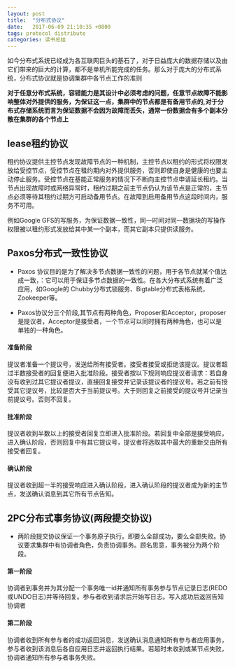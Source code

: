 ```yaml
---
layout: post
title:  "分布式协议"
date:   2017-06-09 21:10:35 +0800
tags: protocol distribute
categories: 读书总结
---
```

 如今分布式系统已经成为各互联网巨头的基石了，对于日益庞大的数据存储以及由它们带来的巨大的计算，都不是单机所能完成的任务。那么对于庞大的分布式系统，分布式协议就是协调集群中各节点工作的准则

<!--break-->

**对于任意分布式系统，容错能力是其设计中必须考虑的问题，任意节点故障不能影响整体对外提供的服务，为保证这一点，集群中的节点都是有备用节点的,对于分布式存储系统而言为保证数据不会因为故障而丢失，通常一份数据会有多个副本分散在集群的各个节点上**

## lease租约协议

租约协议提供主控节点发现故障节点的一种机制，主控节点以租约的形式将权限发放给受控节点，受控节点在租约期内对外提供服务，否则即使自身是健康的也要主动停止服务。受控节点在基能正常服务的情况下不断向主控节点申请延长租约。当节点出现故障时或网络异常时，租约过期之前主节点仍认为该节点是正常的，主节点必须等待其租约过期方可启动备用节点。在故障到启用备用节点这段时间内，服务不可用。

例如Google GFS的写服务，为保证数据一致性，同一时间对同一数据块的写操作权限被以租约形式发放给其中某一个副本，而其它副本只提供读服务。

## Paxos分布式一致性协议

* Paxos 协议目的是为了解决多节点数据一致性的问题，用于各节点就某个值达成一致，：它可以用于保证多节点数据的一致性。在各大分布式系统有着广泛应用，如Google的 Chubby分布式锁服务、Bigtable分布式表格系统，Zookeeper等。

* Paxos协议分三个阶段,其节点有两种角色，Proposer和Acceptor，proposer是提议者，Acceptor是接受者，一个节点可以同时拥有两种角色，也可以是单独的一种角色。

#### 准备阶段 

提议者准备一个提议号，发送给所有接受者。接受者接受或拒绝该提议。提议者超过半数接受者的回复便进入批准阶段。接受者按以下规则响应提议者请求：若自身没有收到过其它提议者提议，直接回复接受并记录该提议者的提议号。若之前有授受其它提议号，比较是否大于当前提议号。大于则回复之前接受的提议号并记录当前提议号。否则不回复。

#### 批准阶段

提议者收到半数以上的接受者回复立即进入批准阶段。若回复中全部是接受响应，进入确认阶段，否则回复中有其它提议号，提议者将选取其中最大的重新交由所有接受者回复。

#### 确认阶段

提议者收到超一半的接受响应进入确认阶段，进入确认阶段的提议者成为新的主节点，发送确认消息到其它所有节点告知。


## 2PC分布式事务协议(两段提交协议)

* 两阶段提交协议保证一个事务原子执行。即要么全部成功，要么全部失败。协议要求集群中有协调者角色，负责协调事务。顾名思意，事务被分为两个阶段。

#### 第一阶段

协调者到事务并为其分配一个事务唯一id并通知所有事务参与节点记录日志(REDO或UNDO日志)并等待回复。参与者收到请求后开始写日志。写入成功后返回告知协调者
	
#### 第二阶段

协调者收到所有参与者的成功返回消息，发送确认消息通知所有参与者应用事务，参与者收到该消息后各自应用日志并返回执行结果。若超时未收到或某节点失败，协调者通知所有参与者事务失败。
